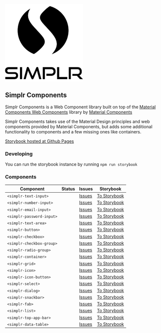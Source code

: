 ![Simplr Logo](simplr_logo.png)

## Simplr Components
Simplr Components is a Web Component library built on top of the [Material Components Web Components](https://github.com/material-components/material-components-web-components) library by [Material Components](https://github.com/material-components)


Simplr Components takes use of the Material Design principles and web components provided by Material Components, but adds some additional functionality to components and a few missing ones like containers.


[Storybook hosted at Github Pages](https://simplr.github.io/simplr-components/)

### Developing

You can run the storybook instance by running `npm run storybook`


### Components

| Component | Status | Issues | Storybook |
|---|---|---|---|
| `<simplr-text-input>` |  | [Issues](https://github.com/Simplr/simplr-components/issues?q=is%3Aissue+is%3Aopen+simplr-text-input) | [To Storybook](https://simplr.github.io/simplr-components/?path=/docs/input-elements--text-input#properties) |
| `<simplr-number-input>` |  | [Issues](https://github.com/Simplr/simplr-components/issues?q=is%3Aissue+is%3Aopen+simplr-number-input) | [To Storybook](https://simplr.github.io/simplr-components/?path=/docs/input-elements--text-input#properties) |
| `<simplr-email-input>` |  | [Issues](https://github.com/Simplr/simplr-components/issues?q=is%3Aissue+is%3Aopen+simplr-email-input) | [To Storybook](https://simplr.github.io/simplr-components/?path=/docs/input-elements--text-input#properties) |
| `<simplr-password-input>` |  | [Issues](https://github.com/Simplr/simplr-components/issues?q=is%3Aissue+is%3Aopen+simplr-password-input) | [To Storybook](https://simplr.github.io/simplr-components/?path=/docs/input-elements--text-input#properties) |
| `<simplr-text-area>` |  | [Issues](https://github.com/Simplr/simplr-components/issues?q=is%3Aissue+is%3Aopen+simplr-text-area) | [To Storybook](https://simplr.github.io/simplr-components/?path=/docs/input-elements--text-input#properties) |
| `<simplr-button>` |  | [Issues](https://github.com/Simplr/simplr-components/issues?q=is%3Aissue+is%3Aopen+simplr-button) | [To Storybook](https://simplr.github.io/simplr-components/?path=/docs/button-elements--normal-button#properties) |
| `<simplr-checkbox>` |  | [Issues](https://github.com/Simplr/simplr-components/issues?q=is%3Aissue+is%3Aopen+simplr-checkbox) | [To Storybook](https://simplr.github.io/simplr-components/?path=/docs/checkbox-elements--checkbox#properties) |
| `<simplr-checkbox-group>` |  | [Issues](https://github.com/Simplr/simplr-components/issues?q=is%3Aissue+is%3Aopen+simplr-checkbox-group) | [To Storybook](https://simplr.github.io/simplr-components/?path=/docs/checkbox-group--checkbox-group#properties) |
| `<simplr-radio-group>` |  | [Issues](https://github.com/Simplr/simplr-components/issues?q=is%3Aissue+is%3Aopen+simplr-radio-group) | [To Storybook](https://simplr.github.io/simplr-components/?path=/docs/radio-group--radio-group#properties) |
| `<simplr-container>` |  | [Issues](https://github.com/Simplr/simplr-components/issues?q=is%3Aissue+is%3Aopen+simplr-container) | [To Storybook](https://simplr.github.io/simplr-components/?path=/docs/container--basic-container#properties) |
| `<simplr-grid>` |  | [Issues](https://github.com/Simplr/simplr-components/issues?q=is%3Aissue+is%3Aopen+simplr-grid) | [To Storybook](https://simplr.github.io/simplr-components/?path=/docs/grid--grid#properties) |
| `<simplr-icon>` |  | [Issues](https://github.com/Simplr/simplr-components/issues?q=is%3Aissue+is%3Aopen+simplr-icon) | [To Storybook](https://simplr.github.io/simplr-components/?path=/docs/icon--icon#properties) |
| `<simplr-icon-button>` |  | [Issues](https://github.com/Simplr/simplr-components/issues?q=is%3Aissue+is%3Aopen+simplr-icon-button) | [To Storybook](https://simplr.github.io/simplr-components/?path=/docs/icon--icon-button#properties) |
| `<simplr-select>` |  | [Issues](https://github.com/Simplr/simplr-components/issues?q=is%3Aissue+is%3Aopen+simplr-select) | [To Storybook](https://simplr.github.io/simplr-components/?path=/docs/select--simple-select#properties) |
| `<simplr-dialog>` |  | [Issues](https://github.com/Simplr/simplr-components/issues?q=is%3Aissue+is%3Aopen+simplr-dialog) | [To Storybook](https://simplr.github.io/simplr-components/?path=/docs/dialog--regular-dialog#api-params) |
| `<simplr-snackbar>` |  | [Issues](https://github.com/Simplr/simplr-components/issues?q=is%3Aissue+is%3Aopen+simplr-snackbar) | [To Storybook](https://simplr.github.io/simplr-components/?path=/docs/snackbar--default-snack-bar#api-description) |
| `<simplr-fab>` |  | [Issues](https://github.com/Simplr/simplr-components/issues?q=is%3Aissue+is%3Aopen+simplr-fab) | [To Storybook](https://simplr.github.io/simplr-components/?path=/docs/fab--default-fab#properties) |
| `<simplr-list>` |  | [Issues](https://github.com/Simplr/simplr-components/issues?q=is%3Aissue+is%3Aopen+simplr-list) | [To Storybook](https://simplr.github.io/simplr-components/?path=/docs/list--default-list#properties) |
| `<simplr-top-app-bar>` |  | [Issues](https://github.com/Simplr/simplr-components/issues?q=is%3Aissue+is%3Aopen+simplr-top-app-bar) | [To Storybook](https://simplr.github.io/simplr-components/?path=/docs/top-app-bar--default-top-app-bar#properties) |
| `<simplr-data-table>` |  | [Issues](https://github.com/Simplr/simplr-components/issues?q=is%3Aissue+is%3Aopen+simplr-data-table) | [To Storybook](https://simplr.github.io/simplr-components/?path=/docs/data-table--default-data-table#properties) |
